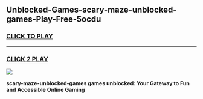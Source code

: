 
## Unblocked-Games-scary-maze-unblocked-games-Play-Free-5ocdu
<h3>
<a href="https://premium76.site?title=scary-maze-unblocked-games&ref=18A">CLICK TO PLAY</a></h3>
<hr>

<h3>
<a href="https://premium76.site?title=scary-maze-unblocked-games&ref=18A">CLICK 2 PLAY</a>
  
</h3>

<a href="https://premium76.site?title=scary-maze-unblocked-games&ref=18A"><img src="https://clearcache.store/games.png"></a>


**scary-maze-unblocked-games games unblocked: Your Gateway to Fun and Accessible Online Gaming**
